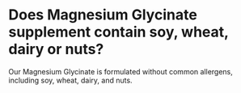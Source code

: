 # Does Magnesium Glycinate supplement contain soy, wheat, dairy or nuts?

Our Magnesium Glycinate is formulated without common allergens, including soy, wheat, dairy, and nuts.
